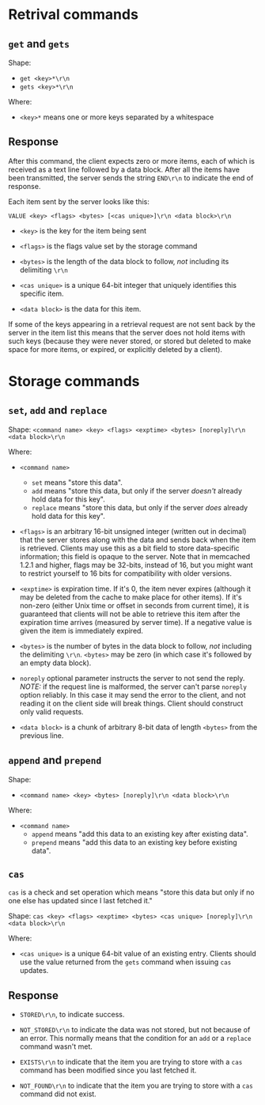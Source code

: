# Retrival commands

## `get` and `gets`

Shape:

- `get <key>*\r\n`
- `gets <key>*\r\n`

Where:

- `<key>*` means one or more keys separated by a whitespace

## Response

After this command, the client expects zero or more items, each of
which is received as a text line followed by a data block. After all
the items have been transmitted, the server sends the string `END\r\n` to indicate the end of response.

Each item sent by the server looks like this:

`VALUE <key> <flags> <bytes> [<cas unique>]\r\n <data block>\r\n`

- `<key>` is the key for the item being sent

- `<flags>` is the flags value set by the storage command

- `<bytes>` is the length of the data block to follow, _not_ including
  its delimiting `\r\n`

- `<cas unique>` is a unique 64-bit integer that uniquely identifies
  this specific item.

- `<data block>` is the data for this item.

If some of the keys appearing in a retrieval request are not sent back
by the server in the item list this means that the server does not
hold items with such keys (because they were never stored, or stored
but deleted to make space for more items, or expired, or explicitly
deleted by a client).

# Storage commands

## `set`, `add` and `replace`

Shape: `<command name> <key> <flags> <exptime> <bytes> [noreply]\r\n <data block>\r\n`

Where:

- `<command name>`

  - `set` means "store this data".
  - `add` means "store this data, but only if the server _doesn't_ already hold data for this key".
  - `replace` means "store this data, but only if the server _does_ already hold data for this key".

- `<flags>` is an arbitrary 16-bit unsigned integer (written out in
  decimal) that the server stores along with the data and sends back
  when the item is retrieved. Clients may use this as a bit field to
  store data-specific information; this field is opaque to the server.
  Note that in memcached 1.2.1 and higher, flags may be 32-bits, instead
  of 16, but you might want to restrict yourself to 16 bits for
  compatibility with older versions.
- `<exptime>` is expiration time. If it's 0, the item never expires
  (although it may be deleted from the cache to make place for other
  items). If it's non-zero (either Unix time or offset in seconds from
  current time), it is guaranteed that clients will not be able to
  retrieve this item after the expiration time arrives (measured by
  server time). If a negative value is given the item is immediately
  expired.
- `<bytes>` is the number of bytes in the data block to follow, _not_
  including the delimiting `\r\n`. `<bytes>` may be zero (in which case
  it's followed by an empty data block).
- `noreply` optional parameter instructs the server to not send the
  reply. _NOTE:_ if the request line is malformed, the server can't
  parse `noreply` option reliably. In this case it may send the error
  to the client, and not reading it on the client side will break
  things. Client should construct only valid requests.
- `<data block>` is a chunk of arbitrary 8-bit data of length `<bytes>` from the previous line.

## `append` and `prepend`

Shape:

- `<command name> <key> <bytes> [noreply]\r\n <data block>\r\n`

Where:

- `<command name>`
  - `append` means "add this data to an existing key after existing data".
  - `prepend` means "add this data to an existing key before existing data".

## `cas`

`cas` is a check and set operation which means "store this data but only if no one else has updated since I last fetched it."

Shape: `cas <key> <flags> <exptime> <bytes> <cas unique> [noreply]\r\n <data block>\r\n`

Where:

- `<cas unique>` is a unique 64-bit value of an existing entry. Clients should use the value returned from the `gets` command when issuing `cas` updates.

## Response

- `STORED\r\n`, to indicate success.

- `NOT_STORED\r\n` to indicate the data was not stored, but not because of an error. This normally means that the condition for an `add` or a `replace` command wasn't met.

- `EXISTS\r\n` to indicate that the item you are trying to store with a `cas` command has been modified since you last fetched it.

- `NOT_FOUND\r\n` to indicate that the item you are trying to store with a `cas` command did not exist.
